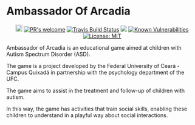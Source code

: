 # Ambassador Of Arcadia

<p align="center">
  <a href="https://badge.fury.io/gh/gleydson%2FAmbassadorOfArcadia"><img src="https://badge.fury.io/gh/gleydson%2FAmbassadorOfArcadia.svg" alt="GitHub version" height="18"></a>
  <a href="https://github.com/gleydson/AmbassadorOfArcadia/pulls"><img src="https://img.shields.io/badge/PRs%20-welcome-brightgreen.svg" alt="PR's welcome"></a>
  <a href="https://travis-ci.org/gleydson/AmbassadorOfArcadia"><img src="https://travis-ci.org/gleydson/AmbassadorOfArcadia.svg?branch=master" alt="Travis Build Status"></a>
  <a href="https://codecov.io/gh/gleydson/AmbassadorOfArcadia"><img src="https://codecov.io/gh/gleydson/AmbassadorOfArcadia/branch/master/graph/badge.svg" /></a>
  <a href="https://snyk.io/test/github/gleydson/AmbassadorOfArcadia"><img src="https://snyk.io/test/github/gleydson/AmbassadorOfArcadia/badge.svg" alt="Known Vulnerabilities" data-canonical-src="https://snyk.io/test/github/gleydson/AmbassadorOfArcadia" style="max-width:100%;"/></a>
  <a href="https://opensource.org/licenses/MIT"><img src="https://img.shields.io/badge/License-MIT-yellow.svg" alt="License: MIT"></a>
</p>

Ambassador of Arcadia is an educational game aimed at children with Autism Spectrum Disorder (ASD).

The game is a project developed by the Federal University of Ceará - Campus Quixadá in partnership with the psychology department of the UFC.

The game aims to assist in the treatment and follow-up of children with autism.

In this way, the game has activities that train social skills, enabling these children to understand in a playful way about social interactions.

